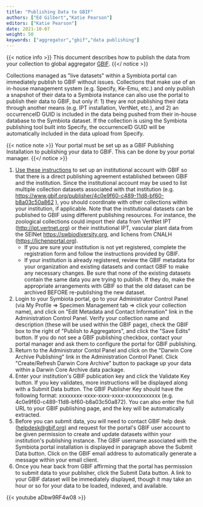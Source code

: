 ```yaml
---
title: "Publishing Data to GBIF"
authors: ["Ed Gilbert","Katie Pearson"]
editors: ["Katie Pearson"]
date: 2021-10-07
weight: 50
keywords: ["aggregator","gbif","data publishing"]
---
```


{{< notice info >}}
  This document describes how to publish the data from your collection to global aggregator [GBIF](https://www.gbif.org).
{{</ notice >}}

Collections managed as "live datasets" within a Symbiota portal can immediately publish to GBIF without issues. Collections that make use of an in-house management system (e.g. Specify, Ke-Emu, etc.) and only publish a snapshot of their data to a Symbiota instance can also use the portal to publish their data to GBIF, but only if: 1) they are not publishing their data through another means (e.g. IPT installation, VertNet, etc.), and 2) an occurrenceID GUID is included in the data being pushed from their in-house database to the Symbiota dataset. If the collection is using the Symbiota publishing tool built into Specify, the occurrenceID GUID will be automatically included in the data upload from Specify. 

{{< notice note >}}
  Your portal must be set up as a GBIF Publishing Installation to publishing your data to GBIF. This can be done by your portal manager.
{{</ notice >}}

1. [Use these instructions](https://biokic.github.io/symbiota-docs/coll_manager/data_publishing/endorsement/) to set up an institutional account with GBIF so that there is a direct publishing agreement established between GBIF and the institution. Since the institutional account may be used to list multiple collection datasets associated with that institution (e.g. https://www.gbif.org/publisher/4c0e9f60-c489-11d8-bf60-b8a03c50a862 ), you should coordinate with other collections within your institution, if applicable. Note that the institutional datasets can be published to GBIF using different publishing resources. For instance, the zoological collections could import their data from VertNet IPT (http://ipt.vertnet.org) or their institutional IPT, vascular plant data from the SEINet https://swbiodiversity.org, and lichens from CNALH (https://lichenportal.org).
   * If you are sure your institution is not yet registered, complete the registration form and follow the instructions provided by GBIF. 
   * If your institution is already registered, review the GBIF metadata for your organization and existing datasets and contact GBIF to make any necessary changes. Be sure that none of the existing datasets contain the same data you are trying to publish. If they do, make the appropriate arrangements with GBIF so that the old dataset can be archived BEFORE re-publishing the new dataset.
2. Login to your Symbiota portal, go to your Administrator Control Panel (via My Profile => Specimen Management tab => click your collection name), and click on "Edit Metadata and Contact Information" link in the Administration Control Panel. Verify your collection name and description (these will be used within the GBIF page), check the GBIF box to the right of "Publish to Aggregators", and click the "Save Edits" button. If you do not see a GBIF publishing checkbox, contact your portal manager and ask them to configure the portal for GBIF publishing.  
3. Return to the Administrator Contol Panel and click on the "Darwin Core Archive Publishing" link in the Administration Control Panel. Click "Create/Refresh Darwin Core Archive" button to package up your data within a Darwin Core Archive data package. 
4. Enter your institution's GBIF publication key and click the Validate Key button. If you key validates, more instructions will be displayed along with a Submit Data button. The GBIF Publisher Key should have the following format: xxxxxxxx-xxxx-xxxx-xxxx-xxxxxxxxxxxx (e.g. 4c0e9f60-c489-11d8-bf60-b8a03c50a872). You can also enter the full URL to your GBIF publishing page, and the key will be automatically extracted. 
5. Before you can submit data, you will need to contact GBIF help desk (helpdesk@gbif.org) and request for the portal's GBIF user account to be given permission to create and update datasets within your institution's publishing instance. The GBIF username associated with the Symbiota portal installation is displayed in paragraph above the Submit Data button. Click on the GBIF email address to automatically generate a message within your email client.
6. Once you hear back from GBIF affirming that the portal has permission to submit data to your publisher, click the Submit Data button. A link to your GBIF dataset will be immediately displayed, though it may take an hour or so for your data to be loaded, indexed, and available.

{{< youtube aDbw9RF4w08 >}}
